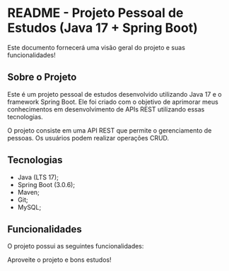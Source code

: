 # README - Projeto Pessoal de Estudos (Java 17 + Spring Boot)

Este documento fornecerá uma visão geral do projeto e suas funcionalidades!

## Sobre o Projeto

Este é um projeto pessoal de estudos desenvolvido utilizando Java 17 e o framework Spring Boot. Ele foi criado com o objetivo de aprimorar meus conhecimentos em desenvolvimento de APIs REST utilizando essas tecnologias.

O projeto consiste em uma API REST que permite o gerenciamento de pessoas. Os usuários podem realizar operações CRUD.

## Tecnologias

-   Java (LTS 17);
-   Spring Boot (3.0.6);
-   Maven;
-   Git;
-   MySQL;

## Funcionalidades

O projeto possui as seguintes funcionalidades:



Aproveite o projeto e bons estudos!